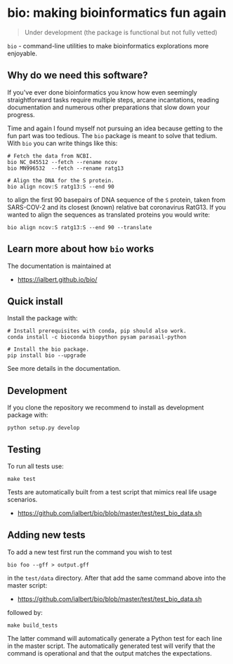 # bio: making bioinformatics fun again

> Under development (the package is functional but not fully vetted)

`bio` - command-line utilities to make bioinformatics explorations more enjoyable.

## Why do we need this software?

If you've ever done bioinformatics you know how even seemingly straightforward tasks require multiple steps, arcane incantations, reading documentation and numerous other preparations that slow down your progress. 

Time and again I found myself not pursuing an idea because getting to the fun part was too tedious. The `bio` package is meant to solve that tedium.  With `bio` you can write things like this:

    # Fetch the data from NCBI.
    bio NC_045512 --fetch --rename ncov
    bio MN996532  --fetch --rename ratg13
    
    # Align the DNA for the S protein.
    bio align ncov:S ratg13:S --end 90 

to align the first 90 basepairs of DNA sequence of the `S` protein,  taken from SARS-COV-2 and its closest (known) relative bat coronavirus RatG13. If you wanted to align the sequences as translated proteins you would write:

    bio align ncov:S ratg13:S --end 90 --translate
    
## Learn more about how `bio` works

The documentation is maintained at

* https://ialbert.github.io/bio/

## Quick install
    
Install the package with:

    # Install prerequisites with conda, pip should also work.
    conda install -c bioconda biopython pysam parasail-python
    
    # Install the bio package.
    pip install bio --upgrade
    
See more details in the documentation.

## Development

If you clone the repository we recommend to install as development package with:

    python setup.py develop
    
## Testing

To run all tests use:

    make test
    
Tests are automatically built from a test script that mimics real life usage scenarios.

* https://github.com/ialbert/bio/blob/master/test/test_bio_data.sh

## Adding new tests

To add a new test first run the command you wish to test

    bio foo --gff > output.gff

in the `test/data` directory. After that add the same command above into the master script:

* https://github.com/ialbert/bio/blob/master/test/test_bio_data.sh
    
followed by:

    make build_tests
    
The latter command will automatically generate a Python test for each line in the master script.
The automatically generated test will verify that the command is operational and that the output matches the expectations.
